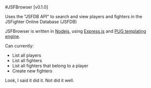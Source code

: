 #JSFBrowser [v0.1.0]

Uses the "JSFDB API" to search and view players and fighters in the JSFighter Online Database (JSFDB)

JSFBrowser is written in [Nodejs](https://nodejs.org/en/), using [Express.js](https://expressjs.com/) and [PUG templating engine](https://pugjs.org/api/getting-started.html).


Can currently:

- List all players
- List all fighters
- List all fighters that belong to a player
- Create new fighters

Look, I said it did it. Not did it well.
